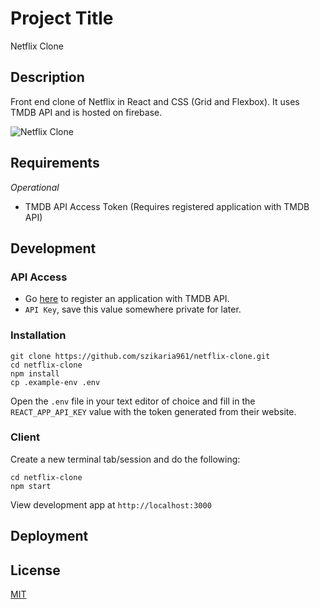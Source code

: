 # Project Title

Netflix Clone

## Description

Front end clone of Netflix in React and CSS (Grid and Flexbox). It uses TMDB API and is hosted on firebase.

![Netflix Clone](http://www.sabazikaria.com/images/preview-netflix-clone.gif)

## Requirements

_Operational_

- TMDB API Access Token (Requires registered application with TMDB API)

## Development

### API Access

- Go [here](https://www.themoviedb.org/settings/api) to register an application with TMDB API.
- `API Key`, save this value somewhere private for later.

### Installation

```
git clone https://github.com/szikaria961/netflix-clone.git
cd netflix-clone
npm install
cp .example-env .env
```

Open the `.env` file in your text editor of choice and fill in the `REACT_APP_API_KEY` value with the token generated from their website.

### Client

Create a new terminal tab/session and do the following:

```
cd netflix-clone
npm start
```

View development app at `http://localhost:3000`

## Deployment

## License

[MIT](https://choosealicense.com/licenses/mit/)
